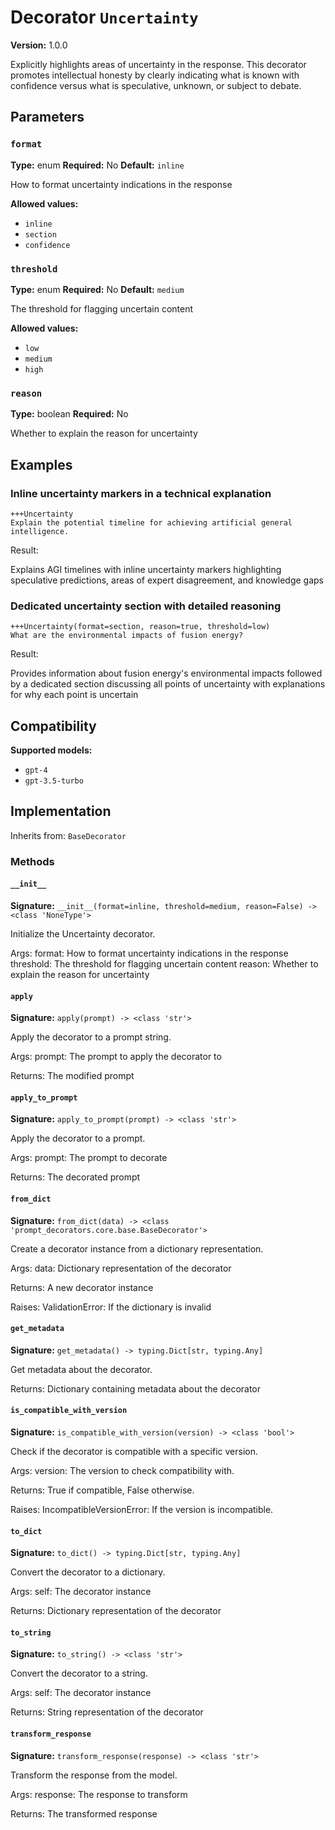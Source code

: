 # Decorator `Uncertainty`

**Version:** 1.0.0

Explicitly highlights areas of uncertainty in the response. This decorator promotes intellectual honesty by clearly indicating what is known with confidence versus what is speculative, unknown, or subject to debate.

## Parameters

### `format`

**Type:** enum
**Required:** No
**Default:** `inline`

How to format uncertainty indications in the response

**Allowed values:**

- `inline`
- `section`
- `confidence`

### `threshold`

**Type:** enum
**Required:** No
**Default:** `medium`

The threshold for flagging uncertain content

**Allowed values:**

- `low`
- `medium`
- `high`

### `reason`

**Type:** boolean
**Required:** No

Whether to explain the reason for uncertainty

## Examples

### Inline uncertainty markers in a technical explanation

```
+++Uncertainty
Explain the potential timeline for achieving artificial general intelligence.
```

Result:

Explains AGI timelines with inline uncertainty markers highlighting speculative predictions, areas of expert disagreement, and knowledge gaps

### Dedicated uncertainty section with detailed reasoning

```
+++Uncertainty(format=section, reason=true, threshold=low)
What are the environmental impacts of fusion energy?
```

Result:

Provides information about fusion energy's environmental impacts followed by a dedicated section discussing all points of uncertainty with explanations for why each point is uncertain

## Compatibility

**Supported models:**

- `gpt-4`
- `gpt-3.5-turbo`

## Implementation

Inherits from: `BaseDecorator`

### Methods

#### `__init__`

**Signature:** `__init__(format=inline, threshold=medium, reason=False) -> <class 'NoneType'>`

Initialize the Uncertainty decorator.

Args:
    format: How to format uncertainty indications in the response
    threshold: The threshold for flagging uncertain content
    reason: Whether to explain the reason for uncertainty

#### `apply`

**Signature:** `apply(prompt) -> <class 'str'>`

Apply the decorator to a prompt string.

Args:
    prompt: The prompt to apply the decorator to


Returns:
    The modified prompt

#### `apply_to_prompt`

**Signature:** `apply_to_prompt(prompt) -> <class 'str'>`

Apply the decorator to a prompt.

Args:
    prompt: The prompt to decorate

Returns:
    The decorated prompt

#### `from_dict`

**Signature:** `from_dict(data) -> <class 'prompt_decorators.core.base.BaseDecorator'>`

Create a decorator instance from a dictionary representation.

Args:
    data: Dictionary representation of the decorator

Returns:
    A new decorator instance

Raises:
    ValidationError: If the dictionary is invalid

#### `get_metadata`

**Signature:** `get_metadata() -> typing.Dict[str, typing.Any]`

Get metadata about the decorator.

Returns:
    Dictionary containing metadata about the decorator

#### `is_compatible_with_version`

**Signature:** `is_compatible_with_version(version) -> <class 'bool'>`

Check if the decorator is compatible with a specific version.

Args:
    version: The version to check compatibility with.


Returns:
    True if compatible, False otherwise.


Raises:
    IncompatibleVersionError: If the version is incompatible.

#### `to_dict`

**Signature:** `to_dict() -> typing.Dict[str, typing.Any]`

Convert the decorator to a dictionary.

Args:
    self: The decorator instance

Returns:
    Dictionary representation of the decorator

#### `to_string`

**Signature:** `to_string() -> <class 'str'>`

Convert the decorator to a string.

Args:
    self: The decorator instance

Returns:
    String representation of the decorator

#### `transform_response`

**Signature:** `transform_response(response) -> <class 'str'>`

Transform the response from the model.

Args:
    response: The response to transform

Returns:
    The transformed response
